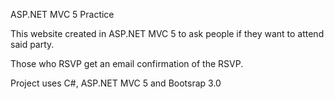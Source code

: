 ASP.NET MVC 5 Practice

This website created in ASP.NET MVC 5 to ask people if they want to attend said party. 

Those who RSVP get an email confirmation of the RSVP.

Project uses C#, ASP.NET MVC 5 and Bootsrap 3.0
